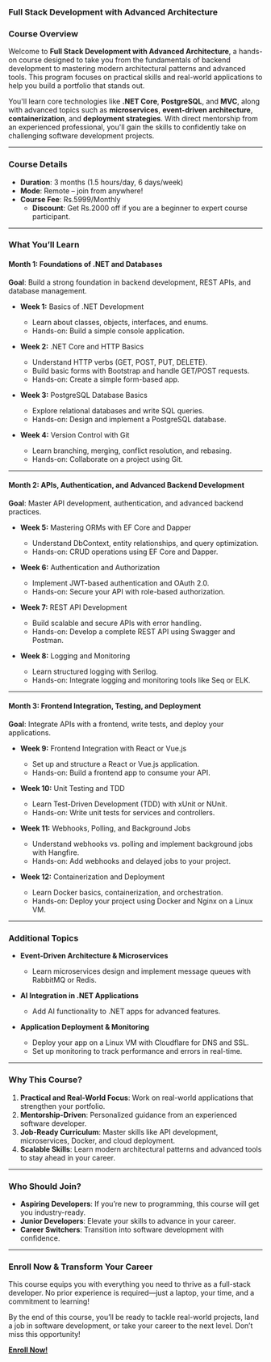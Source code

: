 ### **Full Stack Development with Advanced Architecture**  
### **Course Overview**  

Welcome to **Full Stack Development with Advanced Architecture**, a hands-on course designed to take you from the fundamentals of backend development to mastering modern architectural patterns and advanced tools. This program focuses on practical skills and real-world applications to help you build a portfolio that stands out.  

You'll learn core technologies like **.NET Core**, **PostgreSQL**, and **MVC**, along with advanced topics such as **microservices**, **event-driven architecture**, **containerization**, and **deployment strategies**. With direct mentorship from an experienced professional, you'll gain the skills to confidently take on challenging software development projects.  

---

### **Course Details**  
- **Duration**: 3 months (1.5 hours/day, 6 days/week)  
- **Mode**: Remote – join from anywhere!  
- **Course Fee**: Rs.5999/Monthly
  - **Discount**: Get Rs.2000 off if you are a beginner to expert course participant.

---

### **What You’ll Learn**  

#### **Month 1: Foundations of .NET and Databases**  
**Goal**: Build a strong foundation in backend development, REST APIs, and database management.  

- **Week 1:** Basics of .NET Development  
  - Learn about classes, objects, interfaces, and enums.  
  - Hands-on: Build a simple console application.  

- **Week 2:** .NET Core and HTTP Basics  
  - Understand HTTP verbs (GET, POST, PUT, DELETE).  
  - Build basic forms with Bootstrap and handle GET/POST requests.  
  - Hands-on: Create a simple form-based app.  

- **Week 3:** PostgreSQL Database Basics  
  - Explore relational databases and write SQL queries.  
  - Hands-on: Design and implement a PostgreSQL database.  

- **Week 4:** Version Control with Git  
  - Learn branching, merging, conflict resolution, and rebasing.  
  - Hands-on: Collaborate on a project using Git.  

---

#### **Month 2: APIs, Authentication, and Advanced Backend Development**  
**Goal**: Master API development, authentication, and advanced backend practices.  

- **Week 5:** Mastering ORMs with EF Core and Dapper  
  - Understand DbContext, entity relationships, and query optimization.  
  - Hands-on: CRUD operations using EF Core and Dapper.  

- **Week 6:** Authentication and Authorization  
  - Implement JWT-based authentication and OAuth 2.0.  
  - Hands-on: Secure your API with role-based authorization.  

- **Week 7:** REST API Development  
  - Build scalable and secure APIs with error handling.  
  - Hands-on: Develop a complete REST API using Swagger and Postman.  

- **Week 8:** Logging and Monitoring  
  - Learn structured logging with Serilog.  
  - Hands-on: Integrate logging and monitoring tools like Seq or ELK.  

---

#### **Month 3: Frontend Integration, Testing, and Deployment**  
**Goal**: Integrate APIs with a frontend, write tests, and deploy your applications.  

- **Week 9:** Frontend Integration with React or Vue.js  
  - Set up and structure a React or Vue.js application.  
  - Hands-on: Build a frontend app to consume your API.  

- **Week 10:** Unit Testing and TDD  
  - Learn Test-Driven Development (TDD) with xUnit or NUnit.  
  - Hands-on: Write unit tests for services and controllers.  

- **Week 11:** Webhooks, Polling, and Background Jobs  
  - Understand webhooks vs. polling and implement background jobs with Hangfire.  
  - Hands-on: Add webhooks and delayed jobs to your project.  

- **Week 12:** Containerization and Deployment  
  - Learn Docker basics, containerization, and orchestration.  
  - Hands-on: Deploy your project using Docker and Nginx on a Linux VM.  

---

### **Additional Topics**  

- **Event-Driven Architecture & Microservices**  
  - Learn microservices design and implement message queues with RabbitMQ or Redis.  

- **AI Integration in .NET Applications**  
  - Add AI functionality to .NET apps for advanced features.  

- **Application Deployment & Monitoring**  
  - Deploy your app on a Linux VM with Cloudflare for DNS and SSL.  
  - Set up monitoring to track performance and errors in real-time.  

---

### **Why This Course?**  

1. **Practical and Real-World Focus**: Work on real-world applications that strengthen your portfolio.  
2. **Mentorship-Driven**: Personalized guidance from an experienced software developer.  
3. **Job-Ready Curriculum**: Master skills like API development, microservices, Docker, and cloud deployment.  
4. **Scalable Skills**: Learn modern architectural patterns and advanced tools to stay ahead in your career.  

---

### **Who Should Join?**  

- **Aspiring Developers**: If you’re new to programming, this course will get you industry-ready.  
- **Junior Developers**: Elevate your skills to advance in your career.  
- **Career Switchers**: Transition into software development with confidence.  

---

### **Enroll Now & Transform Your Career**  

This course equips you with everything you need to thrive as a full-stack developer. No prior experience is required—just a laptop, your time, and a commitment to learning!  

By the end of this course, you’ll be ready to tackle real-world projects, land a job in software development, or take your career to the next level. Don’t miss this opportunity!  

[**Enroll Now!**](https://forms.gle/nPE71gnUc7gY9vmZ6)  
